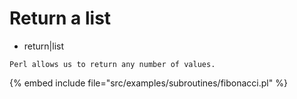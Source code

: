 # Return a list

* return|list

```
Perl allows us to return any number of values.
```
{% embed include file="src/examples/subroutines/fibonacci.pl" %}

